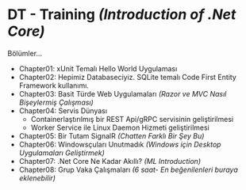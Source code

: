 # DT - Training _(Introduction of .Net Core)_

Bölümler...

- Chapter01: xUnit Temalı Hello World Uygulaması
- Chapter02: Hepimiz Databaseciyiz. SQLite temalı Code First Entity Framework kullanımı.
- Chapter03: Basit Türde Web Uygulamaları _(Razor ve MVC Nasıl Bişeylermiş Çalışması)_
- Chapter04: Servis Dünyası
  - Containerlaştırılmış bir REST Api/gRPC servisinin geliştirilmesi
  - Worker Service ile Linux Daemon Hizmeti geliştirilmesi
- Chapter05: Bir Tutam SignalR _(Chatten Farklı Bir Şey Bu)_
- Chapter06: Windowsçuları Unutmadık _(Windows için Desktop Uygulamaları Geliştirmek)_
- Chapter07: .Net Core Ne Kadar Akıllı? _(ML Introduction)_
- Chapter08: Grup Vaka Çalışmaları _(6 saat- En beğenilenleri buraya eklenebilir)_
